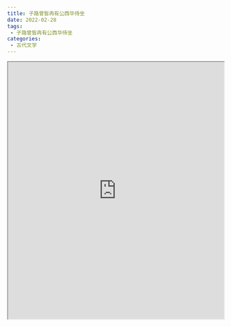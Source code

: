 ```yaml
---
title: 子路曾皙冉有公西华侍坐
date: 2022-02-28
tags:
 - 子路曾皙冉有公西华侍坐
categories:
 - 古代文学
---
```




<iframe src="https://study-doc.yourtools.icu/pdf/web/viewer.html?file=https://vkceyugu.cdn.bspapp.com/VKCEYUGU-e9075d72-0451-48df-afe1-d46932ae4554/07ab7856-c8c4-40c6-89bc-c61a9f142a9e.pdf" width="100%" height="600px"></iframe>
